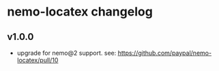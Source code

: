 # nemo-locatex changelog

## v1.0.0

* upgrade for nemo@2 support. see: https://github.com/paypal/nemo-locatex/pull/10